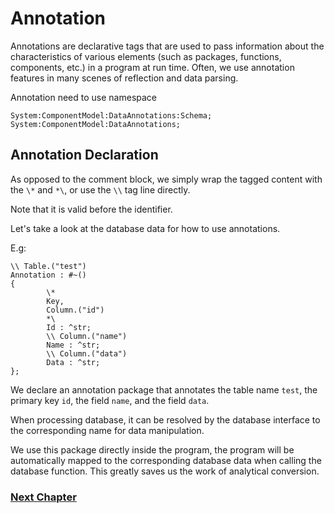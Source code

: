 # Annotation
Annotations are declarative tags that are used to pass information about the characteristics of various elements (such as packages, functions, components, etc.) in a program at run time.
Often, we use annotation features in many scenes of reflection and data parsing.

Annotation need to use namespace
```
System:ComponentModel:DataAnnotations:Schema;
System:ComponentModel:DataAnnotations;
```
## Annotation Declaration
As opposed to the comment block, we simply wrap the tagged content with the `\*` and `*\`, or use the `\\` tag line directly.

Note that it is valid before the identifier.

Let's take a look at the database data for how to use annotations.

E.g:
```
\\ Table.("test")
Annotation : #~()
{
        \*
        Key,
        Column.("id")
        *\
        Id : ^str;
        \\ Column.("name")
        Name : ^str;
        \\ Column.("data")
        Data : ^str;
};
```
We declare an annotation package that annotates the table name `test`, the primary key `id`, the field `name`, and the field `data`.

When processing database, it can be resolved by the database interface to the corresponding name for data manipulation.

We use this package directly inside the program, the program will be automatically mapped to the corresponding database data when calling the database function.
This greatly saves us the work of analytical conversion.

### [Next Chapter](linq.md)